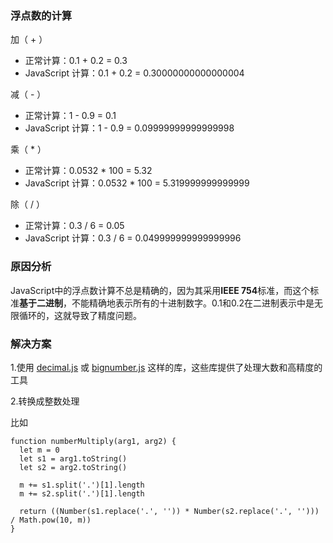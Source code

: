 ### 浮点数的计算

加（ + ）
- 正常计算：0.1 + 0.2 = 0.3
- JavaScript 计算：0.1 + 0.2 = 0.30000000000000004

减（ - ）
- 正常计算：1 - 0.9 = 0.1
- JavaScript 计算：1 - 0.9 = 0.09999999999999998

乘（ * ）
- 正常计算：0.0532 * 100 = 5.32
- JavaScript 计算：0.0532 * 100 = 5.319999999999999

除（ / ）
- 正常计算：0.3 / 6 = 0.05
- JavaScript 计算：0.3 / 6 = 0.049999999999999996

### 原因分析

JavaScript中的浮点数计算不总是精确的，因为其采用**IEEE 754**标准，而这个标准**基于二进制**，不能精确地表示所有的十进制数字。0.1和0.2在二进制表示中是无限循环的，这就导致了精度问题。

### 解决方案

1.使用 [decimal.js](https://github.com/ZhangMin1998/decimal.js) 或 [bignumber.js](https://github.com/ZhangMin1998/bignumber.js) 这样的库，这些库提供了处理大数和高精度的工具

2.转换成整数处理

比如
```
function numberMultiply(arg1, arg2) {
  let m = 0
  let s1 = arg1.toString()
  let s2 = arg2.toString()

  m += s1.split('.')[1].length
  m += s2.split('.')[1].length

  return ((Number(s1.replace('.', '')) * Number(s2.replace('.', ''))) / Math.pow(10, m))
}
```